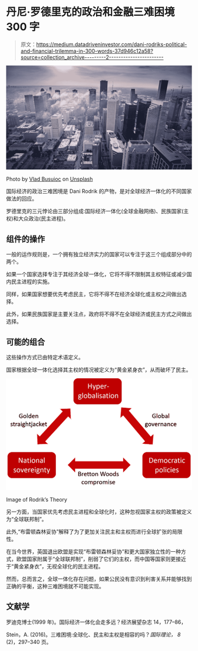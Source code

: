 # 丹尼·罗德里克的政治和金融三难困境 300 字

> 原文：<https://medium.datadriveninvestor.com/dani-rodriks-political-and-financial-trilemma-in-300-words-37d946c12a58?source=collection_archive---------2----------------------->

![](img/894eb78b7f6f26e1d3af476674d2955b.png)

Photo by [Vlad Busuioc](https://unsplash.com/@juvx?utm_source=medium&utm_medium=referral) on [Unsplash](https://unsplash.com?utm_source=medium&utm_medium=referral)

国际经济的政治三难困境是 Dani Rodrik 的产物，是对全球经济一体化的不同国家做法的回应。

罗德里克的三元悖论由三部分组成:国际经济一体化(全球金融网络)、民族国家(主权)和大众政治(民主进程)。

## 组件的操作

一般的运作规则是，一个拥有独立经济实力的国家可以专注于这三个组成部分中的两个。

如果一个国家选择专注于其经济全球一体化，它将不得不限制其主权特征或减少国内民主进程的实施。

同样，如果国家想要优先考虑民主，它将不得不在经济全球化或主权之间做出选择。

此外，如果民族国家是主要关注点，政府将不得不在全球经济或民主方式之间做出选择。

## 可能的组合

这些操作方式已由特定术语定义。

国家根据全球一体化选择其主权的情况被定义为“黄金紧身衣”，从而破坏了民主。

![](img/fa155f5d2a6d2bef787fc02082b24e45.png)

Image of Rodrik’s Theory

另一方面，当国家优先考虑民主进程和全球化时，这种忽视国家主权的政策被定义为“全球联邦制”。

此外,“布雷顿森林妥协”解释了为了更加关注民主和主权而进行全球扩张的局限性。

在当今世界，英国退出欧盟是实现“布雷顿森林妥协”和更大国家独立性的一种方式，欧盟国家附属于“全球联邦制”，削弱了它们的主权，而中国等国家则更接近于“黄金紧身衣”，无视全球化的民主进程。

然而，总而言之，全球一体化存在问题，如果公民没有意识到利害关系并能够找到正确的平衡，这种三难困境就不可能实现。

## 文献学

罗迪克博士(1999 年)。国际经济一体化会走多远？经济展望杂志 14，177–86，

Stein，A. (2016)。三难困境:全球化、民主和主权是相容的吗？*国际理论，* *8* (2)，297–340 页。